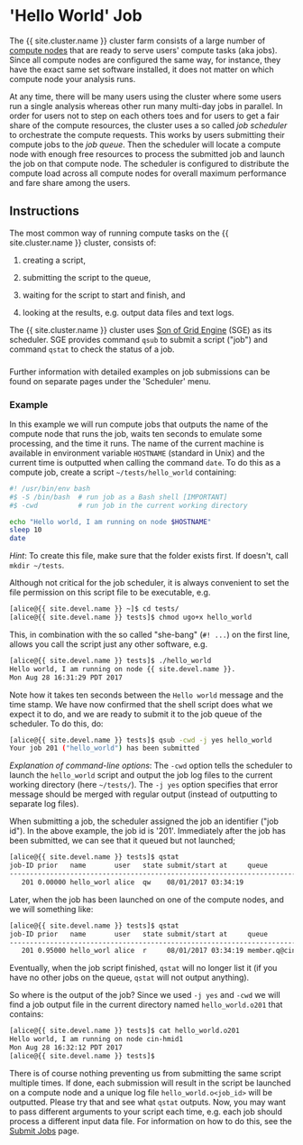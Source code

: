 # 'Hello World' Job

The {{ site.cluster.name }} cluster farm consists of a large number of [compute nodes] that are ready to serve users' compute tasks (aka jobs).  Since all compute nodes are configured the same way, for instance, they have the exact same set software installed, it does not matter on which compute node your analysis runs.

At any time, there will be many users using the cluster where some users run a single analysis whereas other run many multi-day jobs in parallel.  In order for users not to step on each others toes and for users to get a fair share of the compute resources, the cluster uses a so called _job scheduler_ to orchestrate the compute requests.  This works by users submitting their compute jobs to the _job queue_.  Then the scheduler will locate a compute node with enough free resources to process the submitted job and launch the job on that compute node.  The scheduler is configured to distribute the compute load across all compute nodes for overall maximum performance and fare share among the users.


## Instructions

The most common way of running compute tasks on the {{ site.cluster.name }} cluster, consists of:

1. creating a script,

2. submitting the script to the queue,

3. waiting for the script to start and finish, and

4. looking at the results, e.g. output data files and text logs.

The {{ site.cluster.name }} cluster uses [Son of Grid Engine] (SGE) as its scheduler.  SGE provides command `qsub` to submit a script ("job") and command `qstat` to check the status of a job.


<div class="alert alert-info" role="alert" style="margin-top: 3ex" markdown="1">
Further information with detailed examples on job submissions can be found on separate pages under the 'Scheduler' menu.
</div>


### Example

In this example we will run compute jobs that outputs the name of the compute node that runs the job, waits ten seconds to emulate some processing, and the time it runs.  The name of the current machine is available in environment variable `HOSTNAME` (standard in Unix) and the current time is outputted when calling the command `date`.  To do this as a compute job, create a script `~/tests/hello_world` containing:

```sh
#! /usr/bin/env bash
#$ -S /bin/bash  # run job as a Bash shell [IMPORTANT]
#$ -cwd          # run job in the current working directory

echo "Hello world, I am running on node $HOSTNAME"
sleep 10
date
```
_Hint_: To create this file, make sure that the folder exists first.  If doesn't, call `mkdir ~/tests`.

Although not critical for the job scheduler, it is always convenient to set the file permission on this script file to be executable, e.g.
```sh
[alice@{{ site.devel.name }} ~]$ cd tests/
[alice@{{ site.devel.name }} tests]$ chmod ugo+x hello_world
```
This, in combination with the so called "she-bang" (`#! ...`) on the first line, allows you call the script just any other software, e.g.
```sh
[alice@{{ site.devel.name }} tests]$ ./hello_world
Hello world, I am running on node {{ site.devel.name }}.
Mon Aug 28 16:31:29 PDT 2017
```
Note how it takes ten seconds between the `Hello world` message and the time stamp.  We have now confirmed that the shell script does what we expect it to do, and we are ready to submit it to the job queue of the scheduler.  To do this, do:
```sh
[alice@{{ site.devel.name }} tests]$ qsub -cwd -j yes hello_world
Your job 201 ("hello_world") has been submitted
```
_Explanation of command-line options_: The `-cwd` option tells the scheduler to launch the `hello_world` script and output the job log files to the current working directory (here `~/tests/`).  The `-j yes` option specifies that error message should be merged with regular output (instead of outputting to separate log files).

When submitting a job, the scheduler assigned the job an identifier ("job id").  In the above example, the job id is '201'.  Immediately after the job has been submitted, we can see that it queued but not launched;
```sh
[alice@{{ site.devel.name }} tests]$ qstat
job-ID prior   name       user   state submit/start at     queue              slots ja-task-ID
----------------------------------------------------------------------------------------------
   201 0.00000 hello_worl alice  qw    08/01/2017 03:34:19                        1        
```

Later, when the job has been launched on one of the compute nodes, and we will something like:
```sh
[alice@{{ site.devel.name }} tests]$ qstat
job-ID prior   name       user   state submit/start at     queue              slots ja-task-ID
----------------------------------------------------------------------------------------------
   201 0.95000 hello_worl alice  r     08/01/2017 03:34:19 member.q@cin-hmid1     1
```

Eventually, when the job script finished, `qstat` will no longer list it (if you have no other jobs on the queue, `qstat` will not output anything).

So where is the output of the job?  Since we used `-j yes` and `-cwd` we will find a job output file in the current directory named `hello_world.o201` that contains:
```sh
[alice@{{ site.devel.name }} tests]$ cat hello_world.o201
Hello world, I am running on node cin-hmid1
Mon Aug 28 16:32:12 PDT 2017
[alice@{{ site.devel.name }} tests]$ 
```

There is of course nothing preventing us from submitting the same script multiple times.  If done, each submission will result in the script be launched on a compute node and a unique log file `hello_world.o<job_id>` will be outputted.  Please try that and see what `qstat` outputs.   Now, you may want to pass different arguments to your script each time, e.g. each job should process a different input data file.  For information on how to do this, see the [Submit Jobs] page.


[Son of Grid Engine]: https://web.archive.org/web/https://arc.liv.ac.uk/trac/SGE
[compute nodes]: /hpc/about/specs.html
[Submit Jobs]: /hpc/scheduler/submit-jobs.html

